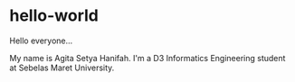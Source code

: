 # hello-world

Hello everyone...

My name is Agita Setya Hanifah. I'm a D3 Informatics Engineering student at Sebelas Maret University. 
